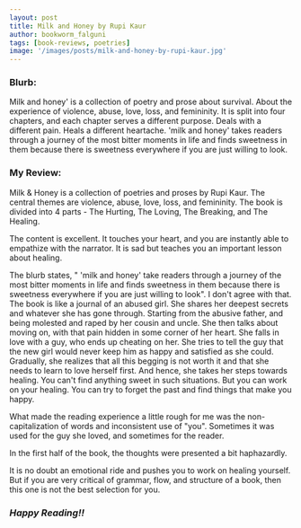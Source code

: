```yaml
---
layout: post
title: Milk and Honey by Rupi Kaur
author: bookworm_falguni
tags: [book-reviews, poetries]
image: '/images/posts/milk-and-honey-by-rupi-kaur.jpg'
---
```

### **Blurb:**
Milk and honey' is a collection of poetry and prose about survival. About the experience of violence, abuse, love, loss, and femininity. It is split into four chapters, and each chapter serves a different purpose. Deals with a different pain. Heals a different heartache. 'milk and honey' takes readers through a journey of the most bitter moments in life and finds sweetness in them because there is sweetness everywhere if you are just willing to look.

### **My Review:**
Milk & Honey is a collection of poetries and proses by Rupi Kaur. The central themes are violence, abuse, love, loss, and femininity. The book is divided into 4 parts - The Hurting, The Loving, The Breaking, and The Healing.

The content is excellent. It touches your heart, and you are instantly able to empathize with the narrator. It is sad but teaches you an important lesson about healing.

The blurb states, " 'milk and honey' take readers through a journey of the most bitter moments in life and finds sweetness in them because there is sweetness everywhere if you are just willing to look". I don't agree with that. The book is like a journal of an abused girl. She shares her deepest secrets and whatever she has gone through. Starting from the abusive father, and being molested and raped by her cousin and uncle. She then talks about moving on, with that pain hidden in some corner of her heart. She falls in love with a guy, who ends up cheating on her. She tries to tell the guy that the new girl would never keep him as happy and satisfied as she could. Gradually, she realizes that all this begging is not worth it and that she needs to learn to love herself first. And hence, she takes her steps towards healing.
You can't find anything sweet in such situations. But you can work on your healing. You can try to forget the past and find things that make you happy.

What made the reading experience a little rough for me was the non-capitalization of words and inconsistent use of "you". Sometimes it was used for the guy she loved, and sometimes for the reader.

In the first half of the book, the thoughts were presented a bit haphazardly.

It is no doubt an emotional ride and pushes you to work on healing yourself. But if you are very critical of grammar, flow, and structure of a book, then this one is not the best selection for you.


### ***Happy Reading!!***

